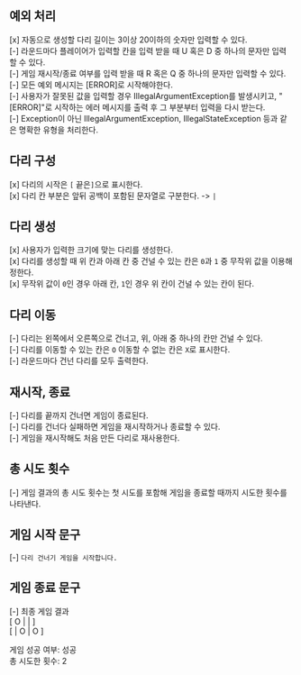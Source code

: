 ## 예외 처리
[x] 자동으로 생성할 다리 길이는 3이상 20이하의 숫자만 입력할 수 있다. <br>
[-] 라운드마다 플레이어가 입력할 칸을 입력 받을 때 U 혹은 D 중 하나의 문자만 입력할 수 있다. <br>
[-] 게임 재시작/종료 여부를 입력 받을 때 R 혹은 Q 중 하나의 문자만 입력할 수 있다. <br>
[-] 모든 예외 메시지는 [ERROR]로 시작해야한다. <br>
[-] 사용자가 잘못된 값을 입력할 경우 IllegalArgumentException를 발생시키고, 
"[ERROR]"로 시작하는 에러 메시지를 출력 후 그 부분부터 입력을 다시 받는다.<br>
[-]
Exception이 아닌 IllegalArgumentException, IllegalStateException 등과 같은 명확한 유형을 처리한다.

## 다리 구성
[x] 다리의 시작은 `[` 끝은`]`으로 표시한다. <br>
[x] 다리 칸 부분은 앞뒤 공백이 포함된 문자열로 구분한다. -> ` | `<br>

## 다리 생성
[x] 사용자가 입력한 크기에 맞는 다리를 생성한다.<br>
[x] 다리를 생성할 때 위 칸과 아래 칸 중 건널 수 있는 칸은 `0`과 `1` 중 무작위 값을 이용해 정한다.<br>
[x] 무작위 값이 `0`인 경우 아래 칸, `1`인 경우 위 칸이 건널 수 있는 칸이 된다.

## 다리 이동
[-] 다리는 왼쪽에서 오른쪽으로 건너고, 위, 아래 중 하나의 칸만 건널 수 있다.<br>
[-] 다리를 이동할 수 있는 칸은 `O` 이동할 수 없는 칸은 `X`로 표시한다.<br>
[-] 라운드마다 건넌 다리를 모두 출력한다.<br>

## 재시작, 종료
[-] 다리를 끝까지 건너면 게임이 종료된다.<br>
[-] 다리를 건너다 실패하면 게임을 재시작하거나 종료할 수 있다.<br>
[-] 게임을 재시작해도 처음 만든 다리로 재사용한다.<br>

## 총 시도 횟수
[-] 게임 결과의 총 시도 횟수는 첫 시도를 포함해 게임을 종료할 때까지 시도한 횟수를 나타낸다.

## 게임 시작 문구
[-] `다리 건너기 게임을 시작합니다.`

## 게임 종료 문구
[-] 최종 게임 결과 <br>
[ O |   |   ]<br>
[   | O | O ]

게임 성공 여부: 성공 <br>
총 시도한 횟수: 2